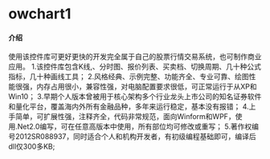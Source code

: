 # owchart1

#### 介绍
使用该控件库可更好更快的开发完全属于自己的股票行情交易系统，也可制作商业应用。
1.该控件库包含K线,、分时图、报价列表、买卖档、切换周期、几十种公式指标，几十种画线工具；
2.风格经典、示例完整、功能齐全、专业可靠、绘图性能很强，内存占用很小，兼容性强，对电脑配置要求很低，可正常运行于从XP和Win10；
3.早期个人版本曾被用于核心架构多个行业龙头上市公司的知名证券软件和量化平台，覆盖海内外所有金融品种，多年来运行稳定，基本没有报错；
4.上手简单，可扩展性强，注释齐全，代码非常规范，面向Winform和WPF，使用.Net2.0编写，可在任意高版本中使用，所有部位均可修改或重写；
5.著作权编号2012SR088937，同时适合个人和机构开发者，有初级编程基础即可，编译后dll仅300多KB;
